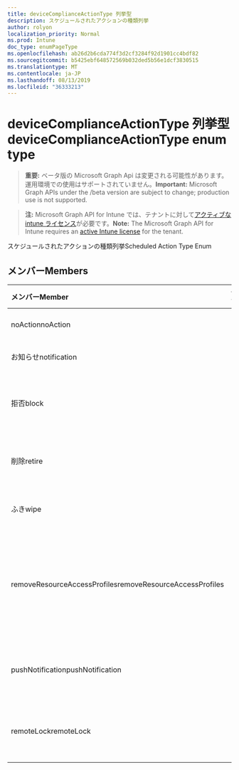 ```yaml
---
title: deviceComplianceActionType 列挙型
description: スケジュールされたアクションの種類列挙
author: rolyon
localization_priority: Normal
ms.prod: Intune
doc_type: enumPageType
ms.openlocfilehash: ab26d2b6cda774f3d2cf3284f92d1901cc4bdf82
ms.sourcegitcommit: b5425ebf648572569b032ded5b56e1dcf3830515
ms.translationtype: MT
ms.contentlocale: ja-JP
ms.lasthandoff: 08/13/2019
ms.locfileid: "36333213"
---
```

# <a name="devicecomplianceactiontype-enum-type"></a><span data-ttu-id="3fd5a-103">deviceComplianceActionType 列挙型</span><span class="sxs-lookup"><span data-stu-id="3fd5a-103">deviceComplianceActionType enum type</span></span>

> <span data-ttu-id="3fd5a-104">**重要:** ベータ版の Microsoft Graph Api は変更される可能性があります。運用環境での使用はサポートされていません。</span><span class="sxs-lookup"><span data-stu-id="3fd5a-104">**Important:** Microsoft Graph APIs under the /beta version are subject to change; production use is not supported.</span></span>

> <span data-ttu-id="3fd5a-105">**注:** Microsoft Graph API for Intune では、テナントに対して[アクティブな intune ライセンス](https://go.microsoft.com/fwlink/?linkid=839381)が必要です。</span><span class="sxs-lookup"><span data-stu-id="3fd5a-105">**Note:** The Microsoft Graph API for Intune requires an [active Intune license](https://go.microsoft.com/fwlink/?linkid=839381) for the tenant.</span></span>

<span data-ttu-id="3fd5a-106">スケジュールされたアクションの種類列挙</span><span class="sxs-lookup"><span data-stu-id="3fd5a-106">Scheduled Action Type Enum</span></span>

## <a name="members"></a><span data-ttu-id="3fd5a-107">メンバー</span><span class="sxs-lookup"><span data-stu-id="3fd5a-107">Members</span></span>
|<span data-ttu-id="3fd5a-108">メンバー</span><span class="sxs-lookup"><span data-stu-id="3fd5a-108">Member</span></span>|<span data-ttu-id="3fd5a-109">値</span><span class="sxs-lookup"><span data-stu-id="3fd5a-109">Value</span></span>|<span data-ttu-id="3fd5a-110">説明</span><span class="sxs-lookup"><span data-stu-id="3fd5a-110">Description</span></span>|
|:---|:---|:---|
|<span data-ttu-id="3fd5a-111">noAction</span><span class="sxs-lookup"><span data-stu-id="3fd5a-111">noAction</span></span>|<span data-ttu-id="3fd5a-112">.0</span><span class="sxs-lookup"><span data-stu-id="3fd5a-112">0</span></span>|<span data-ttu-id="3fd5a-113">アクションなし</span><span class="sxs-lookup"><span data-stu-id="3fd5a-113">No Action</span></span>|
|<span data-ttu-id="3fd5a-114">お知らせ</span><span class="sxs-lookup"><span data-stu-id="3fd5a-114">notification</span></span>|<span data-ttu-id="3fd5a-115">1-d</span><span class="sxs-lookup"><span data-stu-id="3fd5a-115">1</span></span>|<span data-ttu-id="3fd5a-116">通知の送信</span><span class="sxs-lookup"><span data-stu-id="3fd5a-116">Send Notification</span></span>|
|<span data-ttu-id="3fd5a-117">拒否</span><span class="sxs-lookup"><span data-stu-id="3fd5a-117">block</span></span>|<span data-ttu-id="3fd5a-118">pbm-2</span><span class="sxs-lookup"><span data-stu-id="3fd5a-118">2</span></span>|<span data-ttu-id="3fd5a-119">AAD でデバイスをブロックする</span><span class="sxs-lookup"><span data-stu-id="3fd5a-119">Block the device in AAD</span></span>|
|<span data-ttu-id="3fd5a-120">削除</span><span class="sxs-lookup"><span data-stu-id="3fd5a-120">retire</span></span>|<span data-ttu-id="3fd5a-121">1/3</span><span class="sxs-lookup"><span data-stu-id="3fd5a-121">3</span></span>|<span data-ttu-id="3fd5a-122">デバイスをインベントリから削除する</span><span class="sxs-lookup"><span data-stu-id="3fd5a-122">Retire the device</span></span>|
|<span data-ttu-id="3fd5a-123">ふき</span><span class="sxs-lookup"><span data-stu-id="3fd5a-123">wipe</span></span>|<span data-ttu-id="3fd5a-124">2/4</span><span class="sxs-lookup"><span data-stu-id="3fd5a-124">4</span></span>|<span data-ttu-id="3fd5a-125">デバイスをワイプする</span><span class="sxs-lookup"><span data-stu-id="3fd5a-125">Wipe the device</span></span>|
|<span data-ttu-id="3fd5a-126">removeResourceAccessProfiles</span><span class="sxs-lookup"><span data-stu-id="3fd5a-126">removeResourceAccessProfiles</span></span>|<span data-ttu-id="3fd5a-127">5</span><span class="sxs-lookup"><span data-stu-id="3fd5a-127">5</span></span>|<span data-ttu-id="3fd5a-128">デバイスからリソースアクセスプロファイルを削除する</span><span class="sxs-lookup"><span data-stu-id="3fd5a-128">Remove Resource Access Profiles from the device</span></span>|
|<span data-ttu-id="3fd5a-129">pushNotification</span><span class="sxs-lookup"><span data-stu-id="3fd5a-129">pushNotification</span></span>|<span data-ttu-id="3fd5a-130">9 </span><span class="sxs-lookup"><span data-stu-id="3fd5a-130">9</span></span>|<span data-ttu-id="3fd5a-131">デバイスへのプッシュ通知の送信</span><span class="sxs-lookup"><span data-stu-id="3fd5a-131">Send push notification to device</span></span>|
|<span data-ttu-id="3fd5a-132">remoteLock</span><span class="sxs-lookup"><span data-stu-id="3fd5a-132">remoteLock</span></span>|<span data-ttu-id="3fd5a-133">10 </span><span class="sxs-lookup"><span data-stu-id="3fd5a-133">10</span></span>|<span data-ttu-id="3fd5a-134">デバイスをリモートでロックする</span><span class="sxs-lookup"><span data-stu-id="3fd5a-134">Remotely lock the device</span></span>|



